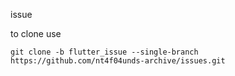 issue <!-- todo: link -->

<!-- todo: 
* change 'flutter_issue' to appropriate branch name
* and add some breif description gere
-->

to clone use

```
git clone -b flutter_issue --single-branch https://github.com/nt4f04unds-archive/issues.git
```